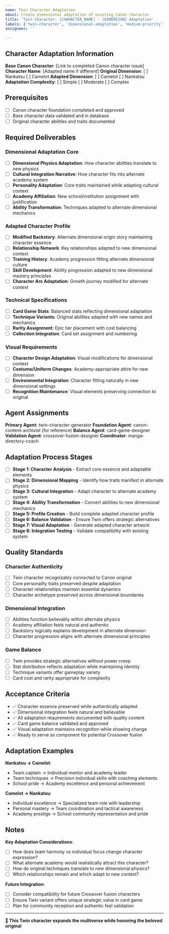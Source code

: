 ```yaml
---
name: Twin Character Adaptation  
about: Create dimensional adaptation of existing Canon character
title: 'Twin Character: [CHARACTER_NAME] - [DIMENSION] Adaptation'
labels: ['twin-character', 'dimensional-adaptation', 'medium-priority']
assignees: ''

---
```


## Character Adaptation Information

**Base Canon Character**: [Link to completed Canon character issue]
**Character Name**: [Adapted name if different]
**Original Dimension**: [ ] Nankatsu [ ] Camelot
**Adapted Dimension**: [ ] Camelot [ ] Nankatsu
**Adaptation Complexity**: [ ] Simple [ ] Moderate [ ] Complex

## Prerequisites

- [ ] Canon character foundation completed and approved
- [ ] Base character data validated and in database
- [ ] Original character abilities and traits documented

## Required Deliverables

### Dimensional Adaptation Core
- [ ] **Dimensional Physics Adaptation**: How character abilities translate to new physics
- [ ] **Cultural Integration Narrative**: How character fits into alternate academy system
- [ ] **Personality Adaptation**: Core traits maintained while adapting cultural context
- [ ] **Academy Affiliation**: New school/institution assignment with justification
- [ ] **Ability Transformation**: Techniques adapted to alternate dimensional mechanics

### Adapted Character Profile
- [ ] **Modified Backstory**: Alternate dimensional origin story maintaining character essence
- [ ] **Relationship Network**: Key relationships adapted to new dimensional context
- [ ] **Training History**: Academy progression fitting alternate dimensional culture
- [ ] **Skill Development**: Ability progression adapted to new dimensional mastery principles
- [ ] **Character Arc Adaptation**: Growth journey modified for alternate context

### Technical Specifications
- [ ] **Card Game Stats**: Balanced stats reflecting dimensional adaptation
- [ ] **Technique Variants**: Original abilities adapted with new names and mechanics
- [ ] **Rarity Assignment**: Epic tier placement with cost balancing
- [ ] **Collection Integration**: Card set assignment and numbering

### Visual Requirements
- [ ] **Character Design Adaptation**: Visual modifications for dimensional context
- [ ] **Costume/Uniform Changes**: Academy-appropriate attire for new dimension
- [ ] **Environmental Integration**: Character fitting naturally in new dimensional settings
- [ ] **Recognition Maintenance**: Visual elements preserving connection to original

## Agent Assignments

**Primary Agent**: twin-character-generator
**Foundation Agent**: canon-content-archivist (for reference)
**Balance Agent**: card-game-designer
**Validation Agent**: crossover-fusion-designer
**Coordinator**: manga-directory-coach

## Adaptation Process Stages

- [ ] **Stage 1: Character Analysis** - Extract core essence and adaptable elements
- [ ] **Stage 2: Dimensional Mapping** - Identify how traits manifest in alternate physics
- [ ] **Stage 3: Cultural Integration** - Adapt character to alternate academy system
- [ ] **Stage 4: Ability Transformation** - Convert abilities to new dimensional mechanics
- [ ] **Stage 5: Profile Creation** - Build complete adapted character profile
- [ ] **Stage 6: Balance Validation** - Ensure Twin offers strategic alternatives
- [ ] **Stage 7: Visual Adaptation** - Generate adapted character artwork
- [ ] **Stage 8: Integration Testing** - Validate compatibility with existing system

## Quality Standards

### Character Authenticity
- [ ] Twin character recognizably connected to Canon original
- [ ] Core personality traits preserved despite adaptation
- [ ] Character relationships maintain essential dynamics
- [ ] Character archetype preserved across dimensional boundaries

### Dimensional Integration
- [ ] Abilities function believably within alternate physics
- [ ] Academy affiliation feels natural and authentic
- [ ] Backstory logically explains development in alternate dimension
- [ ] Character progression aligns with alternate dimensional principles

### Game Balance
- [ ] Twin provides strategic alternatives without power creep
- [ ] Stat distribution reflects adaptation while maintaining identity
- [ ] Technique variants offer gameplay variety
- [ ] Card cost and rarity appropriate for complexity

## Acceptance Criteria

- ✅ Character essence preserved while authentically adapted
- ✅ Dimensional integration feels natural and believable
- ✅ All adaptation requirements documented with quality content
- ✅ Card game balance validated and approved
- ✅ Visual adaptation maintains recognition while showing change
- ✅ Ready to serve as component for potential Crossover fusion

## Adaptation Examples

**Nankatsu → Camelot**: 
- Team captain → Individual mentor and academy leader
- Team techniques → Precision individual skills with coaching elements
- School pride → Academy excellence and personal achievement

**Camelot → Nankatsu**:
- Individual excellence → Specialized team role with leadership
- Personal mastery → Team coordination and tactical awareness
- Academy prestige → School community representation and pride

## Notes

**Key Adaptation Considerations**:
- [ ] How does team harmony vs individual focus change character expression?
- [ ] What alternate academy would realistically attract this character?
- [ ] How do original techniques translate to new dimensional physics?
- [ ] Which relationships remain and which adapt to new context?

**Future Integration**:
- [ ] Consider compatibility for future Crossover fusion characters
- [ ] Ensure Twin variant offers unique strategic value in card game
- [ ] Plan for community reception and authentic feel validation

---

**🌟 This Twin character expands the multiverse while honoring the beloved original**